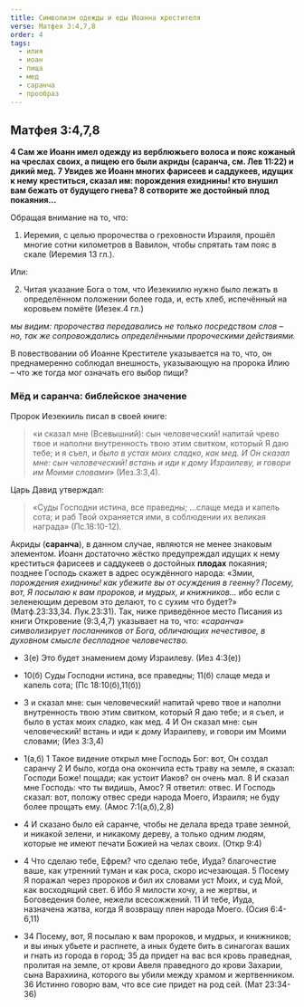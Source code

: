 ```yaml
---
title: Символизм одежды и еды Иоанна крестителя
verse: Матфея 3:4,7,8
order: 4
tags:
  - илия
  - иоан
  - пища
  - мед
  - саранча
  - прообраз
---
```

## Матфея 3:4,7,8

**4 Сам же Иоанн имел одежду из верблюжьего волоса и пояс кожаный на чреслах своих, а пищею его были акриды (саранча, см. Лев 11:22) и дикий мед. 7 Увидев же Иоанн многих фарисеев и саддукеев, идущих к нему креститься, сказал им: порождения ехиднины! кто внушил вам бежать от будущего гнева? 8 сотворите же достойный плод покаяния…**

Обращая внимание на то, что:

1) Иеремия, с целью пророчества о греховности Израиля, прошёл многие сотни километров в Вавилон, чтобы спрятать там пояс в скале (Иеремия 13 гл.). 

Или:

2) Читая указание Бога о том, что Иезекиилю нужно было лежать в определённом положении более года, и, есть хлеб, испечённый на коровьем помёте (Иезек.4 гл.)

*мы видим: пророчества передавались не только посредством слов – но, так же сопровождались определёнными пророческими действиями.*  

В повествовании об Иоанне Крестителе указывается на то, что, он преднамеренно соблюдал внешность, указывающую на пророка Илию – что же тогда мог означать его выбор пищи?

### Мёд и саранча: библейское значение

Пророк Иезекииль писал в своей книге: 

>«и сказал мне (Всевышний): сын человеческий! напитай чрево твое и наполни внутренность твою этим свитком, который Я даю тебе; и я съел, и *было в устах моих сладко, как мед.  И Он сказал мне: сын человеческий! встань и иди к дому Израилеву, и говори им Моими словами*» (Иез.3:3,4). 

Царь Давид утверждал: 

>«Суды Господни истина, все праведны;  …слаще меда и капель сота;  и раб Твой охраняется ими, в соблюдении их великая награда» (Пс.18:10-12). 

Акриды (**саранча**), в данном случае, являются не менее знаковым элементом.  Иоанн достаточно жёстко предупреждал идущих к нему креститься фарисеев и саддукеев о достойных **плодах** покаяния; позднее Господь скажет в адрес осуждённого народа: «Змии, *порождения ехиднины! как убежите вы от осуждения в геенну?  Посему, вот, Я посылаю к вам пророков, и мудрых, и книжников…* ибо если с зеленеющим деревом это делают, то с сухим что будет?» (Матф.23:33,34. Лук.23:31). Так, ниже приведённое место Писания из книги Откровение (9:3,4,7) указывает на то, что: *«саранча» символизирует посланников от Бога, обличающих нечестивое, в духовном смысле бесплодное человечество.* 

- 3(е) Это будет знамением дому Израилеву. (Иез 4:3(е))
- 10(б) Суды Господни истина, все праведны; 11(б) слаще меда и капель сота; (Пс 18:10(б),11(б))
- 3 и сказал мне: сын человеческий! напитай чрево твое и наполни внутренность твою этим свитком, который Я даю тебе; и я съел, и было в устах моих сладко, как мед. 4 И Он сказал мне: сын человеческий! встань и иди к дому Израилеву, и говори им Моими словами; (Иез 3:3,4)

- 1(а,б) 1 Такое видение открыл мне Господь Бог: вот, Он создал саранчу 2 И было, когда она окончила есть траву на земле, я сказал: Господи Боже! пощади; как устоит Иаков? он очень мал. 8 И сказал мне Господь: что ты видишь, Амос? Я ответил: отвес. И Господь сказал: вот, положу отвес среди народа Моего, Израиля; не буду более прощать ему. (Амос 7:1(а,б),2,8)
- 4 И сказано было ей саранче, чтобы не делала вреда траве земной, и никакой зелени, и никакому дереву, а только одним людям, которые не имеют печати Божией на челах своих. (Откр 9:4)

- 4 Что сделаю тебе, Ефрем? что сделаю тебе, Иуда? благочестие ваше, как утренний туман и как роса, скоро исчезающая. 5 Посему Я поражал через пророков и бил их словами уст Моих, и суд Мой, как восходящий свет. 6 Ибо Я милости хочу, а не жертвы, и Боговедения более, нежели всесожжений. 11 И тебе, Иуда, назначена жатва, когда Я возвращу плен народа Моего. (Осия 6:4-6,11)
- 34 Посему, вот, Я посылаю к вам пророков, и мудрых, и книжников; и вы иных убьете и распнете, а иных будете бить в синагогах ваших и гнать из города в город; 35 да придет на вас вся кровь праведная, пролитая на земле, от крови Авеля праведного до крови Захарии, сына Варахиина, которого вы убили между храмом и жертвенником. 36 Истинно говорю вам, что все сие придет на род сей. (Мат 23:34-36)